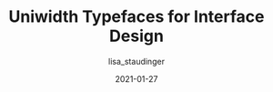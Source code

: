 ---
author: lisa_staudinger
date: 2021-01-27
permalink: false
publisher: uxdesigncc
tags:
  - typography
  - fonts
target_url: https://uxdesign.cc/uniwidth-typefaces-for-interface-design-b6e8078dc0f7
title: Uniwidth Typefaces for Interface Design
---